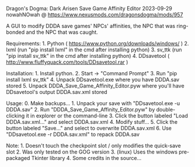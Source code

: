 Dragon's Dogma: Dark Arisen Save Game Affinity Editor
2023-09-29
nowahNOwah @ https://www.nexusmods.com/dragonsdogma/mods/957

A GUI to modify DDDA save games' NPCs' affinities, the NPC that was ring-bonded and the NPC that was caught.

Requirements:
    1. Python ( https://www.python.org/downloads/windows/ )
    2. lxml (run "pip install lxml" in the cmd after installing python)
    3. sv_ttk (run "pip install sv_ttk" in the cmd after installing python)
    4. DDsavetool ( http://www.fluffyquack.com/tools/DDsavetool.rar )

Installation:
	1. Install python.
	2. Start -> "Command Prompt"
	3. Run "pip install lxml sv_ttk"
	4. Unpack DDsavetool.exe where you have DDDA.sav stored
	5. Unpack DDDA_Save_Game_Affinity_Editor.pyw where you'll have DDsavetool's output DDDA.sav.xml stored

Usage:
	0. Make backups...
	1. Unpack your save with "DDsavetool.exe -u DDDA.sav"
	2. Run "DDDA_Save_Game_Affinity_Editor.pyw" by double-clicking it in explorer or the command-line
	3. Click the button labeled "Load DDDA.sav.xml..." and select DDDA.sav.xml
	4. Modify stuff...
	5. Click the button labeled "Save..." and select to overwrite DDDA.sav.xml
	6. Use "DDsavetool.exe -r DDDA.sav.xml" to repack DDDA.sav

Note:
	1. Doesn't touch the checkpoint slot / only modifies the quick-save slot
	2. Was only tested on the GOG version
	3. (linux) Uses the windows pre-packaged Tkinter library
	4. Some credits in the source...
